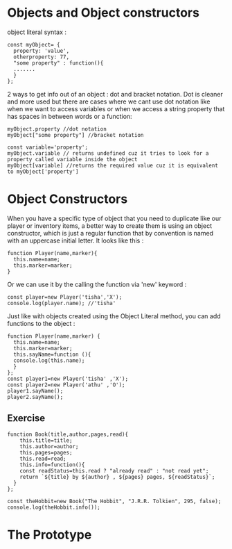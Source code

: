 # Objects and Object constructors
object literal syntax : 
```
const myObject= {
  property: 'value',
  otherproperty: 77,
  "some property" : function(){
  .......
  }
};
```
2 ways to get info out of an object : dot and bracket notation. Dot is cleaner and more used but there are cases where we cant use dot notation like when we want to access variables or when we access a string property that has spaces in between words or a function: 
```
myObject.property //dot notation
myObject["some property"] //bracket notation

const variable='property';
myObject.variable // returns undefined cuz it tries to look for a property called variable inside the object
myObject[variable] //returns the required value cuz it is equivalent to myObject['property']
```
# Object Constructors
When you have a specific type of object that you need to duplicate like our player or inventory items, a better way to create them is using an object constructor, which is just a regular function that by convention is named with an uppercase initial letter. It looks like this : 
```
function Player(name,marker){
  this.name=name;
  this.marker=marker;
}
```
Or we can use it by the calling the function via 'new' keyword : 
```
const player=new Player('tisha','X');
console.log(player.name); //'tisha'
```
Just like with objects created using the Object Literal method, you can add functions to the object :
```
function Player(name,marker) {
  this.name=name;
  this.marker=marker;
  this.sayName=function (){
  console.log(this.name);
  }
};
const player1=new Player('tisha' ,'X');
const player2=new Player('athu' ,'O');
player1.sayName();
player2.sayName();
```
## Exercise
```
function Book(title,author,pages,read){
    this.title=title;
    this.author=author;
    this.pages=pages;
    this.read=read;
    this.info=function(){
    const readStatus=this.read ? "already read" : "not read yet";
    return `${title} by ${author} , ${pages} pages, ${readStatus}`;
  }
};

const theHobbit=new Book("The Hobbit", "J.R.R. Tolkien", 295, false);
console.log(theHobbit.info());
```
# The Prototype 


